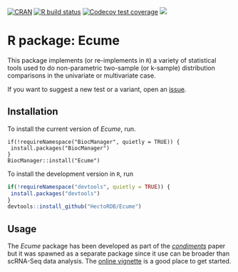 <!-- badges: start -->
[![CRAN](https://www.r-pkg.org/badges/version/Ecume)](https://cran.r-project.org/package=Ecume)
[![R build status](https://github.com/HectorRDB/Ecume/workflows/R-CMD-check/badge.svg)](https://github.com/HectorRDB/Ecume/actions)
[![Codecov test coverage](https://codecov.io/gh/HectorRDB/Ecume/branch/main/graph/badge.svg)](https://app.codecov.io/gh/HectorRDB/Ecume?branch=main)
[![](https://cranlogs.r-pkg.org/badges/Ecume)](https://cran.r-project.org/package=Ecume)
<!-- badges: end -->
  
# R package: Ecume

  
This package implements (or re-implements in `R`) a variety of statistical tools used to do non-parametric two-sample (or k-sample) distribution comparisons in the univariate or multivariate case.

If you want to suggest a new test or a variant, open an [issue](https://github.com/HectorRDB/Ecume/issues).

## Installation

To install the current version of *Ecume*, run.

```
if(!requireNamespace("BiocManager", quietly = TRUE)) {
 install.packages("BiocManager") 
}
BiocManager::install("Ecume")
```

To install the development version in `R`, run 

```r
if(!requireNamespace("devtools", quietly = TRUE)) {
 install.packages("devtools") 
}
devtools::install_github("HectoRDB/Ecume")
```
## Usage 

The *Ecume* package has been developed as part of the [*condiments*](https://hectorrdb.github.io/condiments/) paper but it was spawned as a separate package since it use can be broader than scRNA-Seq data analysis. The [online vignette](https://hectorrdb.github.io/Ecume/articles/Ecume.html) is a good place to get started.
